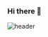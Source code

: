 ### Hi there 👋

![header](https://capsule-render.vercel.app/api?type=waving&color=auto&height=300&section=header&text=veblen%20github&fontSize=90)
